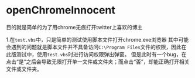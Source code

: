 # openChromeInnocent
目的就是简单的为了用chrome无痕打开twitter上喜欢的博主

1.在`test.vbs`中，只是简单的测试使用脚本文件打开chrome.exe浏览器
其中可能会遇到的问题就是脚本文件并不具备访问`C:\Program Files`文件的权限，因此在此版测试中，使用`test.vbs`时进行访问权限弹出弹窗。
但是此时有一个bug，在点击“是”之后会导致无限打开单一文件或文件夹；而点击“否”，却能正确打开相关文件或文件夹。
